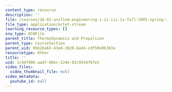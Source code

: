 ```yaml
---
content_type: resource
description: ''
file: /courses/16-01-unified-engineering-i-ii-iii-iv-fall-2005-spring-2006/1c94f906aad786bc224e02c9554767e1_q3.pdf
file_type: application/octet-stream
learning_resource_types: []
ocw_type: OCWFile
parent_title: Thermodynamics and Propulsion
parent_type: CourseSection
parent_uid: 05b2ba63-43e4-3028-bad4-cdf50e0b363a
resourcetype: Other
title: ''
uid: 1c94f906-aad7-86bc-224e-02c9554767e1
video_files:
  video_thumbnail_file: null
video_metadata:
  youtube_id: null
---
```

